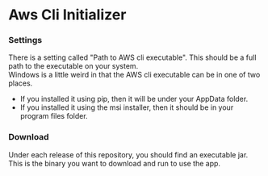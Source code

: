 # Aws Cli Initializer

### Settings
There is a setting called "Path to AWS cli executable".  This should be a full path to the executable on your system.  
Windows is a little weird in that the AWS cli executable can be in one of two places.  
 - If you installed it using pip, then it will be under your AppData folder.
 - If you installed it using the msi installer, then it should be in your program files folder.
### Download
Under each release of this repository, you should find an executable jar.  This is the binary you want to download and run to use the app.
